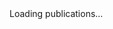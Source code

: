 <!DOCTYPE HTML PUBLIC "-//W3C//DTD HTML 4.01 Transitional//EN" "http://www.w3.org/TR/html4/loose.dtd">
<html>
<body>
 <link rel='stylesheet' href='http://publicationslist.org/embed.css'>
 
 <div id='publistdiv' class='publist'>Loading publications...</div>
  <script src='http://publicationslist.org/data/alexlib/publist.js'></script>
  <script src='http://publicationslist.org/embed.js'></script>
</body>
</html>